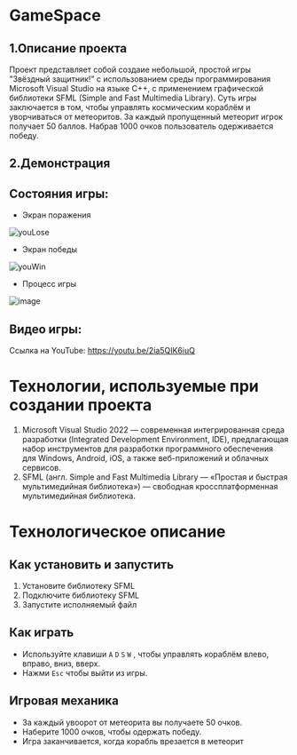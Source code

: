 # GameSpace

## 1.Описание проекта
Проект представляет собой создаие небольшой, простой игры "Звёздный защитник!" с использованием среды программирования Microsoft Visual Studio на языке C++, с применением графической библиотеки SFML (Simple and Fast Multimedia Library). Суть игры заключается в том, чтобы управлять космическим кораблём и уворчиваться от метеоритов. За каждый пропущенный метеорит игрок получает 50 баллов. Набрав 1000 очков пользователь одерживается победу.
## 2.Демонстрация
## Состояния игры:
- Экран поражения

![youLose](https://github.com/Bus1nk4/GameSpace/assets/170882831/37e95490-276c-4eb7-865c-ed17ec660c12)
- Экран победы

![youWin](https://github.com/Bus1nk4/GameSpace/assets/170882831/eb627a62-02b3-4041-a4ef-44c6f4441f4b)
- Процесс игры

![image](https://github.com/Bus1nk4/GameSpace/assets/170882831/e594c471-b0f8-439b-b79c-371836c47dd0)

## Видео игры:
Ссылка на YouTube: https://youtu.be/2ia5QIK6iuQ

# Технологии, используемые при создании проекта
1. Microsoft Visual Studio 2022 — современная интегрированная среда разработки (Integrated Development Environment, IDE), предлагающая набор инструментов для разработки программного обеспечения для Windows, Android, iOS, а также веб-приложений и облачных сервисов.
2. SFML (англ. Simple and Fast Multimedia Library — «Простая и быстрая мультимедийная библиотека») — свободная кроссплатформенная мультимедийная библиотека.

# Технологическое описание
## Как установить и запустить
1. Установите библиотеку SFML
2. Подключите библиотеку SFML
3. Запустите исполняемый файл
## Как играть
- Используйте клавиши `A` `D` `S` `W` , чтобы управлять кораблём влево, вправо, вниз, вверх.
- Нажми `Esc` чтобы выйти из игры.
## Игровая механика
- За каждый увоорот от метеорита вы получаете 50 очков.
- Наберите 1000 очков, чтобы одержать победу.
- Игра заканчивается, когда корабль врезается в метеорит
